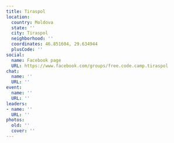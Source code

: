 ```yaml
---
title: Tiraspol
location:
  country: Moldova
  state: ''
  city: Tiraspol
  neighborhood: ''
  coordinates: 46.851604, 29.634944
  plusCode: ''
social:
  name: Facebook page
  URL: https://www.facebook.com/groups/free.code.camp.tiraspol
chat:
  name: ''
  URL: ''
event:
  name: ''
  URL: ''
leaders:
- name: ''
  URL: ''
photos:
  old: ''
  cover: ''
---
```

